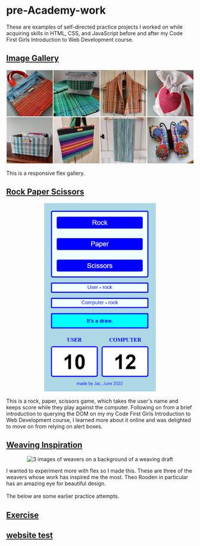 # pre-Academy-work

These are examples of self-directed practice projects I worked on while acquiring skills in HTML, CSS, and JavaScript before and after my Code First Girls Introduction to Web Development course.

## [Image Gallery](https://github.com/Jacamy/pre-Academy-work/tree/main/image-gallery)
<p align="center">
<img src="aa.png" width="600px" alt="grid of 8 images of handwoven bags, scarves, and decorative items">
</p>
This is a responsive flex gallery.

## [Rock Paper Scissors](https://github.com/JacDoesJS/pre-Academy-work/tree/main/rock-paper-scissors)
<p align="center">
<img src="bb.png" width="300px" alt="rock paper scissors game screenshot">
</p>
This is a rock, paper, scissors game, which takes the user's name and keeps score while they play against the computer. Following on from a brief introduction to querying the DOM on my my Code First Girls Introduction to Web Development course, I learned more about it online and was delighted to move on from relying on alert boxes. 


## [Weaving Inspiration](https://github.com/Jacamy/pre-Academy-work/tree/main/weaving-inspiration)
<p align="center">
<img src="f.png" width="600px" alt="3 images of weavers on a background of a weaving draft">
</p>
I wanted to experiment more with flex so I made this. These are three of the weavers whose work has inspired me the most. Theo Rooden in particular has an amazing eye for beautiful design.  
<br />
<br>
The below are some earlier practice attempts.


## [Exercise](https://github.com/JacDoesJS/pre-Academy-work/tree/main/exercise)

## [website test](https://github.com/JacDoesJS/pre-Academy-work/tree/main/website-test)
